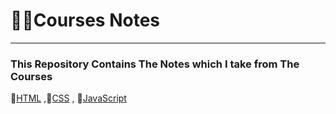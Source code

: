 # 🔎📝Courses Notes
-------------------------------------------------------------
### This Repository Contains <b font-><strong>The Notes</strong></b> which I take from The Courses

📌[HTML](https://github.com/AbdallahHemdan/Courses-Notes/tree/master/HTML) ,📏[CSS](https://github.com/AbdallahHemdan/Courses-Notes/tree/master/CSS) , 🔑[JavaScript](https://github.com/AbdallahHemdan/Courses-Notes/tree/master/JavaScript)
